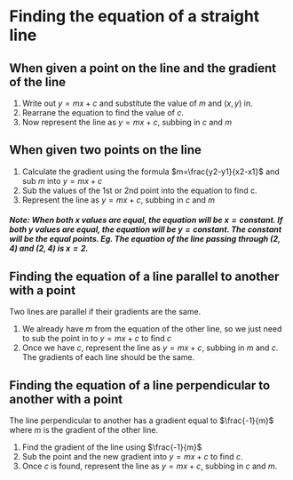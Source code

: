 # Finding the equation of a straight line

## When given a point on the line and the gradient of the line
1. Write out $y=mx+c$ and substitute the value of $m$ and $(x,y)$ in.
2. Rearrane the equation to find the value of $c$.
3. Now represent the line as $y=mx+c$, subbing in $c$ and $m$

## When given two points on the line
1. Calculate the gradient using the formula $m=\frac{y2-y1}{x2-x1}$ and sub $m$ into $y=mx+c$
2. Sub the values of the 1st or 2nd point into the equation to find c.
3. Represent the line as $y=mx+c$, subbing in $c$ and $m$

##### Note: When both x values are equal, the equation will be $x=constant$. If both y values are equal, the equation will be $y=constant$. The constant will be the equal points. Eg. The equation of the line passing through $(2, 4)$ and $(2, 4)$ is $x=2$.

## Finding the equation of a line parallel to another with a point
Two lines are parallel if their gradients are the same.
1. We already have $m$ from the equation of the other line, so we just need to sub the point in to $y=mx+c$ to find $c$
2. Once we have $c$, represent the line as $y=mx+c$, subbing in $m$ and $c$. The gradients of each line should be the same.

## Finding the equation of a line perpendicular to another with a point
The line perpendicular to another has a gradient equal to $\frac{-1}{m}$ where $m$ is the gradient of the other line.
1. Find the gradient of the line using $\frac{-1}{m}$
2. Sub the point and the new gradient into $y=mx+c$ to find $c$.
3. Once $c$ is found, represent the line as $y=mx+c$, subbing in $c$ and $m$.